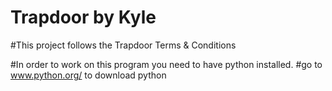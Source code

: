 Trapdoor by Kyle
========
#This project follows the Trapdoor Terms & Conditions

#In order to work on this program you need to have python installed.
#go to www.python.org/ to download python
